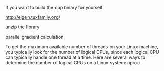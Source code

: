 If you want to build the cpp binary for yourself

http://eigen.tuxfamily.org/

unzip the library




parallel gradient calculation

To get the maximum available number of threads on your Linux machine, you typically look for the number of logical CPUs, since each logical CPU can typically handle one thread at a time. 
Here are several ways to determine the number of logical CPUs on a Linux system:
nproc